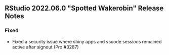 ## RStudio 2022.06.0 "Spotted Wakerobin" Release Notes

### Fixed

* Fixed a security issue where shiny apps and vscode sessions remained active after signout (Pro #3287)
